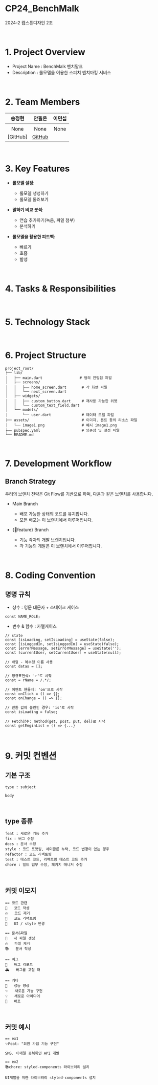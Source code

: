 # CP24_BenchMalk
2024-2 캡스톤디자인 2조

<br/>

# 1. Project Overview
- Project Name : BenchMalk 벤치말크
- Description : 롤모델을 이용한 스피치 벤치마킹 서비스

<br/>

# 2. Team Members
|                                                        송정현                                                        |                                                        안필온                                                        |                                                        이민섭                                                        |
|:-----------------------------------------------------------------------------------------------------------------:|:-----------------------------------------------------------------------------------------------------------------:|:-----------------------------------------------------------------------------------------------------------------:|
| | |  |
|                                                       None                                                        |                                                        None                                                         |                                                        None                                                         |
|                                       [GitHub]                                        |                                       [GitHub](https://github.com/katie424)|                                                                                |

<br/>

# 3. Key Features
- **롤모델 설정**:
  - 롤모델 생성하기
  - 롤모델 둘러보기

- **말하기 비교 분석**:
  - 연습 추가하기(녹음, 파일 첨부)
  - 분석하기

- **롤모델을 활용한 피드백**:
  - 빠르기
  - 호흡
  - 발성
<br/>

# 4. Tasks & Responsibilities
<br/>

# 5. Technology Stack
<br/>

# 6. Project Structure
```plaintext
project_root/
├── lib/
│   ├── main.dart                 # 앱의 진입점 파일
│   ├── screens/
│   │   ├── home_screen.dart       # 각 화면 파일
│   │   └── next_screen.dart
│   ├── widgets/
│   │   ├── custom_button.dart     # 재사용 가능한 위젯
│   │   └── custom_text_field.dart
│   └── models/
│       └── user.dart              # 데이터 모델 파일
├── assets/                        # 이미지, 폰트 등의 리소스 파일
│   └── image1.png                 # 예시 image1.png
├── pubspec.yaml                   # 의존성 및 설정 파일
└── README.md 
```
<br/>

# 7. Development Workflow
## Branch Strategy
우리의 브랜치 전략은 Git Flow를 기반으로 하며, 다음과 같은 브랜치를 사용합니다.

- Main Branch
    - 배포 가능한 상태의 코드를 유지합니다.
    - 모든 배포는 이 브랜치에서 이루어집니다.

- {feature} Branch
    - 기능 각자의 개발 브랜치입니다.
    - 각 기능의 개발은 이 브랜치에서 이루어집니다.
 <br/>

# 8. Coding Convention
## 명명 규칙
* 상수 : 영문 대문자 + 스네이크 케이스
```
const NAME_ROLE;
```
* 변수 & 함수 : 카멜케이스
```
// state
const [isLoading, setIsLoading] = useState(false);
const [isLoggedIn, setIsLoggedIn] = useState(false);
const [errorMessage, setErrorMessage] = useState('');
const [currentUser, setCurrentUser] = useState(null);

// 배열 - 복수형 이름 사용
const datas = [];

// 정규표현식: 'r'로 시작
const = rName = /.*/;

// 이벤트 핸들러: 'on'으로 시작
const onClick = () => {};
const onChange = () => {};

// 반환 값이 불린인 경우: 'is'로 시작
const isLoading = false;

// Fetch함수: method(get, post, put, del)로 시작
const getEnginList = () => {...}
```

<br/>

# 9. 커밋 컨벤션
## 기본 구조
```
type : subject

body 
```
<br/>

## type 종류
```
feat : 새로운 기능 추가
fix : 버그 수정
docs : 문서 수정
style : 코드 포맷팅, 세미콜론 누락, 코드 변경이 없는 경우
refactor : 코드 리펙토링
test : 테스트 코드, 리펙토링 테스트 코드 추가
chore : 빌드 업무 수정, 패키지 매니저 수정
```

<br/>

## 커밋 이모지
```
== 코드 관련
📝	코드 작성
🔥	코드 제거
🔨	코드 리팩토링
💄	UI / style 변경

== 문서&파일
📰	새 파일 생성
🔥	파일 제거
📚	문서 작성

== 버그
🐛	버그 리포트
🚑	버그를 고칠 때

== 기타
🐎	성능 향상
✨	새로운 기능 구현
💡	새로운 아이디어
🚀	배포
```

<br/>

## 커밋 예시
```
== ex1
✨Feat: "회원 가입 기능 구현"

SMS, 이메일 중복확인 API 개발

== ex2
📚chore: styled-components 라이브러리 설치

UI개발을 위한 라이브러리 styled-components 설치
```

<br/>
<br/>
